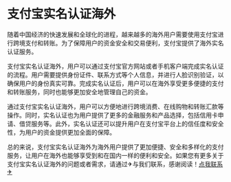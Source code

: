 # 支付宝实名认证海外

随着中国经济的快速发展和全球化的进程，越来越多的海外用户需要使用支付宝进行跨境支付和转账。为了保障用户的资金安全和交易便利，支付宝提供了海外实名认证服务。

支付宝实名认证海外，用户可以通过支付宝官方网站或者手机客户端完成实名认证的流程。用户需要提供身份证件、联系方式等个人信息，并进行人脸识别验证，以确保用户的身份真实可靠。完成实名认证后，用户可以在海外享受更多便捷的支付和转账服务，同时也能够更加安全地管理自己的资金。

通过支付宝实名认证海外，用户可以方便地进行跨境消费、在线购物和转账汇款等操作。同时，实名认证也为用户提供了更多的金融服务和产品选择，包括信用卡申请、借贷服务等。此外，实名认证还可以提升用户在支付宝平台上的信任度和安全性，为用户的资金提供更加全面的保障。

总的来说，支付宝实名认证海外为海外用户提供了更加便捷、安全和多样化的支付服务，让用户在海外也能够享受到和在国内一样的便利和安全。如果您有更多关于支付宝实名认证海外的问题或者需求，请通过✈与我们联系，感谢阅读！[点我联系✈](https://u.G208.com)